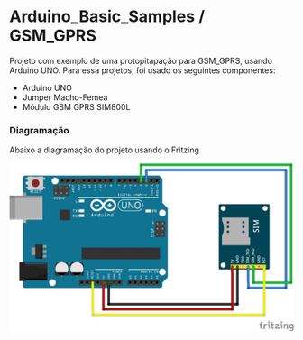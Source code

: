 # Arduino_Basic_Samples / GSM_GPRS
Projeto com exemplo de uma protopitapação para GSM_GPRS, usando Arduino UNO. Para essa projetos, foi usado os seguintes componentes:

 - Arduino UNO
 - Jumper Macho-Femea
 - Módulo GSM GPRS SIM800L

 ### Diagramação

Abaixo a diagramação do projeto usando o Fritzing

![](https://github.com/EduAraujoDev/Arduino_Basic_Samples/blob/master/GSM_GPRS_CALL_SMS/GSM_GPRS_CALL_SMS.jpg?raw=true)
